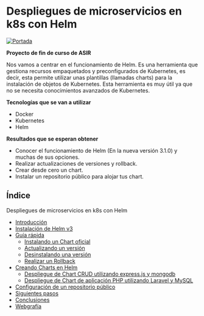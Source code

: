 # Despliegues de microservicios en k8s con Helm

[![Portada](image/Portada.png)](https://github.com/MoralG/Despliegues_de_microservicios_en_k8s_con_Helm/blob/master/Proyecto.md#despliegues-de-microservicios-en-k8s-con-helm-y-openshift)

**Proyecto de fin de curso de ASIR**

Nos vamos a centrar en el funcionamiento de Helm. Es una herramienta que gestiona recursos empaquetados y preconfigurados de Kubernetes, es decir, esta permite utilizar unas plantillas (llamadas charts) para la instalación de objetos de Kubernetes. Esta herramienta es muy útil ya que no se necesita conocimientos avanzados de Kubernetes.

**Tecnologías que se van a utilizar**

* Docker
* Kubernetes
* Helm

**Resultados que se esperan obtener** 

* Conocer el funcionamiento de Helm (En la nueva versión 3.1.0) y muchas de sus opciones.
* Realizar actualizaciones de versiones y rollback.
* Crear desde cero un chart.
* Instalar un repositorio público para alojar tus chart.

## Índice

Despliegues de microservicios en k8s con Helm

* [Introducción](https://github.com/MoralG/Despliegues_de_microservicios_en_k8s_con_Helm/blob/master/Proyecto.md#introduci%C3%B3n)
* [Instalación de Helm v3](https://github.com/MoralG/Despliegues_de_microservicios_en_k8s_con_Helm/blob/master/Proyecto.md#instalaci%C3%B3n-de-helm)
* [Guía rápida](https://github.com/MoralG/Despliegues_de_microservicios_en_k8s_con_Helm/blob/master/Proyecto.md#gu%C3%ADa-r%C3%A1pida)
  * [Instalando un Chart oficial](https://github.com/MoralG/Despliegues_de_microservicios_en_k8s_con_Helm/blob/master/Proyecto.md#instalando-un-chart-oficial)
  * [Actualizando un versión](https://github.com/MoralG/Despliegues_de_microservicios_en_k8s_con_Helm/blob/master/Proyecto.md#actualizando-un-versi%C3%B3n)
  * [Desinstalando una versión](https://github.com/MoralG/Despliegues_de_microservicios_en_k8s_con_Helm/blob/master/Proyecto.md#desinstalando-una-versi%C3%B3n)
  * [Realizar un Rollback](https://github.com/MoralG/Despliegues_de_microservicios_en_k8s_con_Helm/blob/master/Proyecto.md#realizar-un-rollback)
* [Creando Charts en Helm](https://github.com/MoralG/Despliegues_de_microservicios_en_k8s_con_Helm/blob/master/Proyecto.md#creando-charts-en-helm)
  * [Despliegue de Chart CRUD utilizando express.js y mongodb](https://github.com/MoralG/Despliegues_de_microservicios_en_k8s_con_Helm/blob/master/Proyecto.md#despliegue-de-chart-crud-utilizando-expressjs-y-mongodb)
  * [Despliegue de Chart de aplicación PHP utilizando Laravel y MySQL](https://github.com/MoralG/Despliegues_de_microservicios_en_k8s_con_Helm/blob/master/Proyecto.md#despliegue-de-chart-de-aplicaci%C3%B3n-php-utilizando-laravel-y-mysql)
* [Configuración de un repositorio público](https://github.com/MoralG/Despliegues_de_microservicios_en_k8s_con_Helm/blob/master/Proyecto.md#creaci%C3%B3n-de-un-repositorio-p%C3%BAblico)
* [Siguientes pasos](https://github.com/MoralG/Despliegues_de_microservicios_en_k8s_con_Helm/blob/master/Proyecto.md#siguientes-pasos)
* [Conclusiones](https://github.com/MoralG/Despliegues_de_microservicios_en_k8s_con_Helm/blob/master/Proyecto.md#conclusiones)
* [Webgrafía](https://github.com/MoralG/Despliegues_de_microservicios_en_k8s_con_Helm/blob/master/Proyecto.md#webgraf%C3%ADa)

